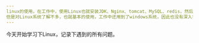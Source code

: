 ```yaml
---
linux的使用，在工作中，使用Linux也就安装JDK、Nginx、tomcat、MySQL、redis，然后把应用部署好。
但是对Linux系统了解不多，也就基本的使用，工作中还用到了windows系统，因此也没有深入学习过Linux。
---
```


今天开始学习下Linux，记录下遇到的所有问题。
